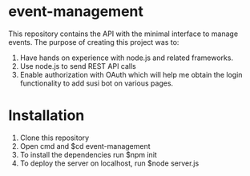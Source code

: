 # event-management

This repository contains the API with the minimal interface to manage events.
The purpose of creating this project was to:
  1. Have hands on experience with node.js and related frameworks.
  2. Use node.js to send REST API calls 
  3. Enable authorization with OAuth which will help me obtain the login functionality to add susi bot on various pages.

# Installation
1. Clone this repository
2. Open cmd and $cd event-management
3. To install the dependencies run $npm init 
4. To deploy the server on localhost, run $node server.js
